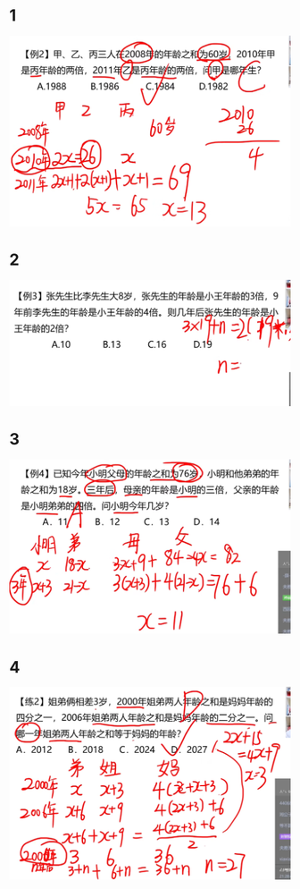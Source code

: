 # 1

![img_209.png](img_209.png)

# 2

![img_210.png](img_210.png)

# 3

![img_211.png](img_211.png)

# 4

![img_212.png](img_212.png)